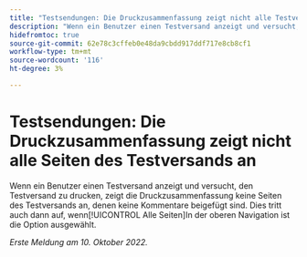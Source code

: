 ```yaml
---
title: "Testsendungen: Die Druckzusammenfassung zeigt nicht alle Testversand-Seiten an."
description: "Wenn ein Benutzer einen Testversand anzeigt und versucht, den Testversand zu drucken, zeigt die Druckzusammenfassung keine Seiten des Testversands an, denen keine Kommentare beigefügt sind. Dies tritt auch dann auf, wenn in der oberen Navigation die Option Alle Seiten ausgewählt ist."
hidefromtoc: true
source-git-commit: 62e78c3cffeb0e48da9cbdd917ddf717e8cb8cf1
workflow-type: tm+mt
source-wordcount: '116'
ht-degree: 3%

---
```



# Testsendungen: Die Druckzusammenfassung zeigt nicht alle Seiten des Testversands an

<!--This article is on both WF and WFP TOCs-->

Wenn ein Benutzer einen Testversand anzeigt und versucht, den Testversand zu drucken, zeigt die Druckzusammenfassung keine Seiten des Testversands an, denen keine Kommentare beigefügt sind. Dies tritt auch dann auf, wenn[!UICONTROL Alle Seiten]In der oberen Navigation ist die Option ausgewählt.

_Erste Meldung am 10. Oktober 2022._

